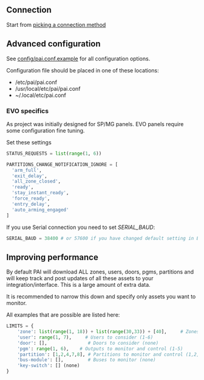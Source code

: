 ## Connection
Start from [picking a connection method](./Connection-methods)

## Advanced configuration
See [config/pai.conf.example](https://raw.githubusercontent.com/ParadoxAlarmInterface/pai/master/config/pai.conf.example) for all configuration options.

Configuration file should be placed in one of these locations:
  - /etc/pai/pai.conf
  - /usr/local/etc/pai/pai.conf
  - ~/.local/etc/pai.conf

### EVO specifics
As project was initially designed for SP/MG panels. EVO panels require some configuration fine tuning.

Set these settings
``` python
STATUS_REQUESTS = list(range(1, 6))

PARTITIONS_CHANGE_NOTIFICATION_IGNORE = [
  'arm_full',
  'exit_delay',
  'all_zone_closed', 
  'ready',
  'stay_instant_ready',
  'force_ready',
  'entry_delay',
  'auto_arming_engaged'
]
```

If you use Serial connection you need to set *SERIAL_BAUD*:
``` python
SERIAL_BAUD = 38400 # or 57600 if you have changed default setting in Babyware
```

## Improving performance
By default PAI will download ALL zones, users, doors, pgms, partitions and will keep track and post updates of all these assets to your integration/interface. This is a large amount of extra data.

It is recommended to narrow this down and specify only assets you want to monitor.

All examples that are possible are listed here:
```python
LIMITS = {
    'zone': list(range(1, 18)) + list(range(30,33)) + [40],     # Zones to monitor and control (1-17,30-32,40)
    'user': range(1, 7),     # Users to consider (1-6)
    'door': [],               # Doors to consider (none)
    'pgm': range(1, 6),    # Outputs to monitor and control (1-5)
    'partition': [1,2,4,7,8], # Partitions to monitor and control (1,2,4,7,8)
    'bus-module': [],         # Buses to monitor (none)
    'key-switch': [] (none)
}
```